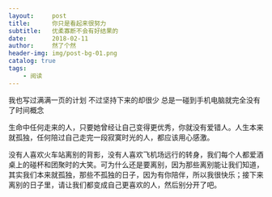 ```yaml
---
layout:     post
title:      你只是看起来很努力
subtitle:   优柔寡断不会有好结果的
date:       2018-02-11
author:     然了个然
header-img: img/post-bg-01.png
catalog: true
tags:
    - 阅读
---
```


我也写过满满一页的计划 不过坚持下来的却很少 总是一碰到手机电脑就完全没有了时间概念

生命中任何走来的人，只要她曾经让自己变得更优秀，你就没有爱错人。人生本来就孤独，任何陪过自己走完一段寂寞时光的人，都应该用心感激。

没有人喜欢火车站离别的背影，没有人喜欢飞机场远行的转身，我们每个人都爱酒桌上的碰杯和团聚时的大笑。可为什么还是要离别，因为那些离别能让我们知道，其实我们本来就孤独，那些不孤独的日子，因为有你陪伴，所以我很快乐；接下来离别的日子里，请让我们都变成自己更喜欢的人，然后别分开了吧。